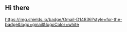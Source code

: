 ## Hi there

https://img.shields.io/badge/Gmail-D14836?style=for-the-badge&logo=gmail&logoColor=white
